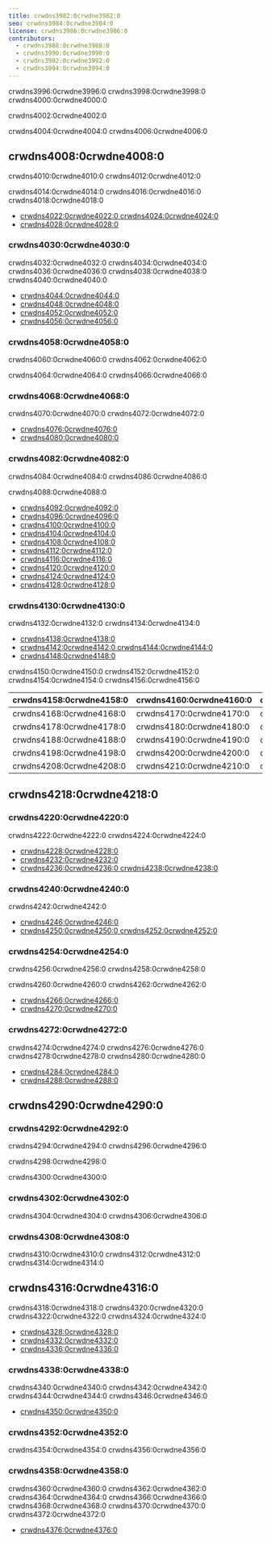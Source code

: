 ```yaml
---
title: crwdns3982:0crwdne3982:0
seo: crwdns3984:0crwdne3984:0
license: crwdns3986:0crwdne3986:0
contributors:
  - crwdns3988:0crwdne3988:0
  - crwdns3990:0crwdne3990:0
  - crwdns3992:0crwdne3992:0
  - crwdns3994:0crwdne3994:0
---
```


crwdns3996:0crwdne3996:0 crwdns3998:0crwdne3998:0 crwdns4000:0crwdne4000:0

crwdns4002:0crwdne4002:0

crwdns4004:0crwdne4004:0 crwdns4006:0crwdne4006:0

## crwdns4008:0crwdne4008:0

crwdns4010:0crwdne4010:0 crwdns4012:0crwdne4012:0

crwdns4014:0crwdne4014:0 crwdns4016:0crwdne4016:0 crwdns4018:0crwdne4018:0

- [crwdns4022:0crwdne4022:0 crwdns4024:0crwdne4024:0](crwdns4020:0crwdne4020:0)
- [crwdns4028:0crwdne4028:0](crwdns4026:0crwdne4026:0)

### crwdns4030:0crwdne4030:0

crwdns4032:0crwdne4032:0 crwdns4034:0crwdne4034:0 crwdns4036:0crwdne4036:0 crwdns4038:0crwdne4038:0 crwdns4040:0crwdne4040:0

- [crwdns4044:0crwdne4044:0](crwdns4042:0crwdne4042:0)
- [crwdns4048:0crwdne4048:0](crwdns4046:0crwdne4046:0)
- [crwdns4052:0crwdne4052:0](crwdns4050:0crwdne4050:0)
- [crwdns4056:0crwdne4056:0](crwdns4054:0crwdne4054:0)

### crwdns4058:0crwdne4058:0

crwdns4060:0crwdne4060:0 crwdns4062:0crwdne4062:0

crwdns4064:0crwdne4064:0 crwdns4066:0crwdne4066:0

### crwdns4068:0crwdne4068:0

crwdns4070:0crwdne4070:0 crwdns4072:0crwdne4072:0

- [crwdns4076:0crwdne4076:0](crwdns4074:0crwdne4074:0)
- [crwdns4080:0crwdne4080:0](crwdns4078:0crwdne4078:0)

### crwdns4082:0crwdne4082:0

crwdns4084:0crwdne4084:0 crwdns4086:0crwdne4086:0

crwdns4088:0crwdne4088:0

- [crwdns4092:0crwdne4092:0](crwdns4090:0crwdne4090:0)
- [crwdns4096:0crwdne4096:0](crwdns4094:0crwdne4094:0)
- [crwdns4100:0crwdne4100:0](crwdns4098:0crwdne4098:0)
- [crwdns4104:0crwdne4104:0](crwdns4102:0crwdne4102:0)
- [crwdns4108:0crwdne4108:0](crwdns4106:0crwdne4106:0)
- [crwdns4112:0crwdne4112:0](crwdns4110:0crwdne4110:0)
- [crwdns4116:0crwdne4116:0](crwdns4114:0crwdne4114:0)
- [crwdns4120:0crwdne4120:0](crwdns4118:0crwdne4118:0)
- [crwdns4124:0crwdne4124:0](crwdns4122:0crwdne4122:0)
- [crwdns4128:0crwdne4128:0](crwdns4126:0crwdne4126:0)

### crwdns4130:0crwdne4130:0

crwdns4132:0crwdne4132:0 crwdns4134:0crwdne4134:0

- [crwdns4138:0crwdne4138:0](crwdns4136:0crwdne4136:0)
- [crwdns4142:0crwdne4142:0 crwdns4144:0crwdne4144:0](crwdns4140:0crwdne4140:0)
- [crwdns4148:0crwdne4148:0](crwdns4146:0crwdne4146:0)

crwdns4150:0crwdne4150:0 crwdns4152:0crwdne4152:0 crwdns4154:0crwdne4154:0 crwdns4156:0crwdne4156:0

| crwdns4158:0crwdne4158:0 | crwdns4160:0crwdne4160:0 | crwdns4162:0crwdne4162:0 | crwdns4164:0crwdne4164:0 | crwdns4166:0crwdne4166:0 |
| ------------------------ | ------------------------ | ------------------------ | ------------------------ | ------------------------ |
| crwdns4168:0crwdne4168:0 | crwdns4170:0crwdne4170:0 | crwdns4172:0crwdne4172:0 | crwdns4174:0crwdne4174:0 | crwdns4176:0crwdne4176:0 |
| crwdns4178:0crwdne4178:0 | crwdns4180:0crwdne4180:0 | crwdns4182:0crwdne4182:0 | crwdns4184:0crwdne4184:0 | crwdns4186:0crwdne4186:0 |
| crwdns4188:0crwdne4188:0 | crwdns4190:0crwdne4190:0 | crwdns4192:0crwdne4192:0 | crwdns4194:0crwdne4194:0 | crwdns4196:0crwdne4196:0 |
| crwdns4198:0crwdne4198:0 | crwdns4200:0crwdne4200:0 | crwdns4202:0crwdne4202:0 | crwdns4204:0crwdne4204:0 | crwdns4206:0crwdne4206:0 |
| crwdns4208:0crwdne4208:0 | crwdns4210:0crwdne4210:0 | crwdns4212:0crwdne4212:0 | crwdns4214:0crwdne4214:0 | crwdns4216:0crwdne4216:0 |

## crwdns4218:0crwdne4218:0

### crwdns4220:0crwdne4220:0

crwdns4222:0crwdne4222:0 crwdns4224:0crwdne4224:0

- [crwdns4228:0crwdne4228:0](crwdns4226:0crwdne4226:0)
- [crwdns4232:0crwdne4232:0](crwdns4230:0crwdne4230:0)
- [crwdns4236:0crwdne4236:0 crwdns4238:0crwdne4238:0](crwdns4234:0crwdne4234:0)

### crwdns4240:0crwdne4240:0

crwdns4242:0crwdne4242:0

- [crwdns4246:0crwdne4246:0](crwdns4244:0crwdne4244:0)
- [crwdns4250:0crwdne4250:0 crwdns4252:0crwdne4252:0](crwdns4248:0crwdne4248:0)

### crwdns4254:0crwdne4254:0

crwdns4256:0crwdne4256:0 crwdns4258:0crwdne4258:0

crwdns4260:0crwdne4260:0 crwdns4262:0crwdne4262:0

- [crwdns4266:0crwdne4266:0](crwdns4264:0crwdne4264:0)
- [crwdns4270:0crwdne4270:0](crwdns4268:0crwdne4268:0)

### crwdns4272:0crwdne4272:0

crwdns4274:0crwdne4274:0 crwdns4276:0crwdne4276:0 crwdns4278:0crwdne4278:0 crwdns4280:0crwdne4280:0

- [crwdns4284:0crwdne4284:0](crwdns4282:0crwdne4282:0)
- [crwdns4288:0crwdne4288:0](crwdns4286:0crwdne4286:0)

## crwdns4290:0crwdne4290:0

### crwdns4292:0crwdne4292:0

crwdns4294:0crwdne4294:0 crwdns4296:0crwdne4296:0

crwdns4298:0crwdne4298:0

crwdns4300:0crwdne4300:0

### crwdns4302:0crwdne4302:0

crwdns4304:0crwdne4304:0 crwdns4306:0crwdne4306:0

### crwdns4308:0crwdne4308:0

crwdns4310:0crwdne4310:0 crwdns4312:0crwdne4312:0 crwdns4314:0crwdne4314:0

## crwdns4316:0crwdne4316:0

crwdns4318:0crwdne4318:0 crwdns4320:0crwdne4320:0 crwdns4322:0crwdne4322:0 crwdns4324:0crwdne4324:0

- [crwdns4328:0crwdne4328:0](crwdns4326:0crwdne4326:0)
- [crwdns4332:0crwdne4332:0](crwdns4330:0crwdne4330:0)
- [crwdns4336:0crwdne4336:0](crwdns4334:0crwdne4334:0)

### crwdns4338:0crwdne4338:0

crwdns4340:0crwdne4340:0 crwdns4342:0crwdne4342:0 crwdns4344:0crwdne4344:0 crwdns4346:0crwdne4346:0

- [crwdns4350:0crwdne4350:0](crwdns4348:0crwdne4348:0)

### crwdns4352:0crwdne4352:0

crwdns4354:0crwdne4354:0 crwdns4356:0crwdne4356:0

### crwdns4358:0crwdne4358:0

crwdns4360:0crwdne4360:0 crwdns4362:0crwdne4362:0 crwdns4364:0crwdne4364:0 crwdns4366:0crwdne4366:0 crwdns4368:0crwdne4368:0 crwdns4370:0crwdne4370:0 crwdns4372:0crwdne4372:0

- [crwdns4376:0crwdne4376:0](crwdns4374:0crwdne4374:0)
